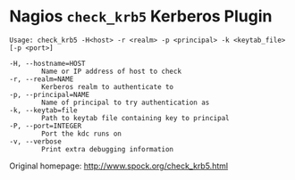 # Nagios `check_krb5` Kerberos Plugin

	Usage: check_krb5 -H<host> -r <realm> -p <principal> -k <keytab_file> [-p <port>]

	-H, --hostname=HOST
			Name or IP address of host to check
	-r, --realm=NAME
			Kerberos realm to authenticate to
	-p, --principal=NAME
			Name of principal to try authentication as
	-k, --keytab=file
			Path to keytab file containing key to principal
	-P, --port=INTEGER
			Port the kdc runs on
	-v, --verbose
			Print extra debugging information

Original homepage: http://www.spock.org/check_krb5.html
